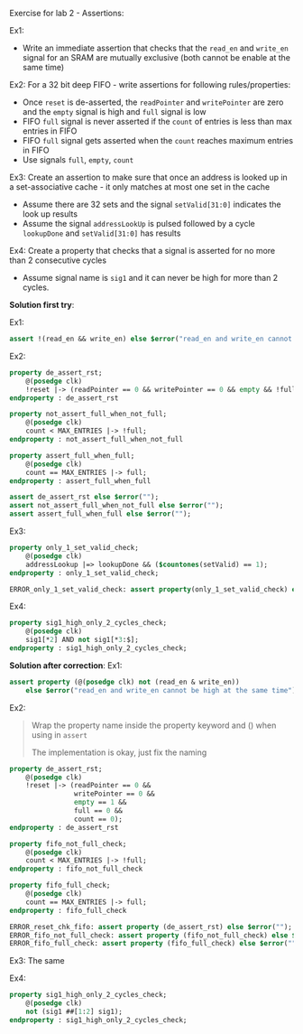 Exercise for lab 2 - Assertions:

Ex1:
- Write an immediate assertion that checks that the `read_en` and `write_en` signal for an SRAM are mutually exclusive (both cannot be enable at the same time)

Ex2: For a 32 bit deep FIFO - write assertions for following rules/properties:
- Once `reset` is de-asserted, the `readPointer` and `writePointer` are zero and the `empty` signal is high and `full` signal is low
- FIFO `full` signal is never asserted if the `count` of entries is less than max entries in FIFO
- FIFO `full` signal gets asserted when the `count` reaches maximum entries in FIFO
- Use signals `full`, `empty`, `count` 

Ex3: 
Create an assertion to make sure that once an address is looked up in a set-associative cache - it only matches at most one set in the cache
- Assume there are 32 sets and the signal `setValid[31:0]` indicates the look up results
- Assume the signal `addressLookUp` is pulsed followed by a cycle `lookupDone` and `setValid[31:0]` has results

Ex4:
Create a property that checks that a signal is asserted for no more than 2 consecutive cycles
- Assume signal name is `sig1` and it can never be high for more than 2 cycles.


**Solution first try**:

Ex1:
```sv
assert !(read_en && write_en) else $error("read_en and write_en cannot be high at the same time");
```

Ex2:
```sv
property de_assert_rst;
    @(posedge clk) 
    !reset |-> (readPointer == 0 && writePointer == 0 && empty && !full);
endproperty : de_assert_rst

property not_assert_full_when_not_full;
    @(posedge clk)
    count < MAX_ENTRIES |-> !full;
endproperty : not_assert_full_when_not_full

property assert_full_when_full;
    @(posedge clk)
    count == MAX_ENTRIES |-> full;
endproperty : assert_full_when_full

assert de_assert_rst else $error("");
assert not_assert_full_when_not_full else $error("");
assert assert_full_when_full else $error("");
```

Ex3:
```sv
property only_1_set_valid_check;
    @(posedge clk)
    addressLookup |=> lookupDone && ($countones(setValid) == 1);
endproperty : only_1_set_valid_check;

ERROR_only_1_set_valid_check: assert property(only_1_set_valid_check) else $error("");

```

Ex4:
```sv
property sig1_high_only_2_cycles_check;
    @(posedge clk)
    sig1[*2] AND not sig1[*3:$];
endproperty : sig1_high_only_2_cycles_check;
```

**Solution after correction**:
Ex1:
```sv
assert property (@(posedge clk) not (read_en & write_en)) 
    else $error("read_en and write_en cannot be high at the same time");
```

Ex2: 
> Wrap the property name inside the property keyword and () when using in `assert`
>
> The implementation is okay, just fix the naming

```sv
property de_assert_rst;
    @(posedge clk) 
    !reset |-> (readPointer == 0 && 
                writePointer == 0 && 
                empty == 1 && 
                full == 0 &&
                count == 0);
endproperty : de_assert_rst

property fifo_not_full_check;
    @(posedge clk)
    count < MAX_ENTRIES |-> !full;
endproperty : fifo_not_full_check

property fifo_full_check;
    @(posedge clk)
    count == MAX_ENTRIES |-> full;
endproperty : fifo_full_check

ERROR_reset_chk_fifo: assert property (de_assert_rst) else $error("");
ERROR_fifo_not_full_check: assert property (fifo_not_full_check) else $error("");
ERROR_fifo_full_check: assert property (fifo_full_check) else $error("");
```

Ex3: The same

Ex4:
```sv
property sig1_high_only_2_cycles_check;
    @(posedge clk)
    not (sig1 ##[1:2] sig1);
endproperty : sig1_high_only_2_cycles_check;
```
